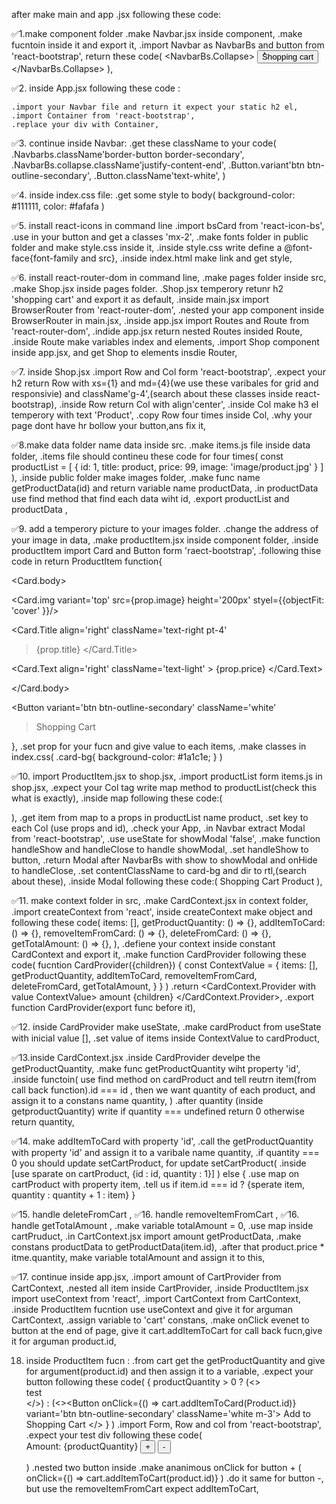 after make main and app .jsx following these code:

✅1.make component folder
.make Navbar.jsx inside component,
.make fucntoin inside it and export it,
.import Navbar as NavbarBs and button from 'react-bootstrap',
return these code(
<NavbarBs>
<NavbarBs.Collapse>
<Button>ُShopping cart</button>
</NavbarBs.Collapse>
</NavbarBs>
),

✅2. inside App.jsx following these code :

    .import your Navbar file and return it expect your static h2 el,
    .import Container from 'react-bootstrap',
    .replace your div with Container,

✅3. continue inside Navbar:
.get these className to your code(
.Navbarbs.className'border-button border-secondary',
.NavbarBs.collapse.className'justify-content-end',
.Button.variant'btn btn-outline-secondary',
.Button.className'text-white',
)

✅4. inside index.css file:
.get some style to body(
background-color: #111111,
color: #fafafa
)

✅5. install react-icons in command line
.import bsCard from 'react-icon-bs',
.use in your button and get a classes 'mx-2',
.make fonts folder in public folder and make style.css inside it,
.inside style.css write define a @font-face{font-family and src},
.inside index.html make link and get style,

✅6. install react-router-dom in command line,
.make pages folder inside src,
.make Shop.jsx inside pages folder.
.Shop.jsx temperory retunr h2 'shopping cart' and export it as default,
.inside main.jsx import BrowserRouter from 'react-router-dom',
.nested your app component inside BrowserRouter in main.jsx,
.inside app.jsx import Routes and Route from 'react-router-dom',
.indide app.jsx return nested Routes insided Route,
.inside Route make variables index and elements,
.import Shop component inside app.jsx, and get Shop to elements insdie Router,

✅7. inside Shop.jsx
.import Row and Col form 'react-bootstrap',
.expect your h2 return Row with xs={1} and md={4}(we use these varibales for grid and responsivie) and className'g-4',(search about these classes inside react-bootstrap),
.inside Row return Col with align'center',
.inside Col make h3 el temperory with text 'Product',
.copy Row four times inside Col,
.why your page dont have hr bollow your button,ans fix it,

✅8.make data folder name data inside src.
.make items.js file inside data folder,
.items file should contineu these code for four times(
const productList = [
{
id: 1,
title: product,
price: 99,
image: 'image/product.jpg'
}
]
),
.inside public folder make images folder,
.make func name getProductData(id) and return variable name productData,
.in productData use find method that find each data wiht id,
.export productList and productData ,

✅9. add a temperory picture to your images folder.
.change the address of your image in data,
.make productItem.jsx inside component folder,
.inside productItem import Card and Button form 'raect-bootstrap',
.following thise code in return ProductItem function{
<Card className='mt-5 card-bg'>

<Card.body>

<Card.img
variant='top'
src={prop.image}
height='200px'
styel={{objectFit: 'cover' }}/>

<Card.Title
align='right'
className='text-right pt-4'

> {prop.title}
> </Card.Title>

<Card.Text
align='right'
className='text-light' >
{prop.price}
</Card.Text>

</Card.body>

<Button
variant='btn btn-outline-secondary' className='white'

> Shopping Cart
> </Button>

   </Card>
   },
   .set prop for your fucn and give value to each items,
   .make classes in index.css(
    .card-bg{
        background-color: #1a1c1e;
    }
   )

✅10. import ProductItem.jsx to shop.jsx,
.import productList form items.js in shop.jsx,
.expect your Col tag write map method to productList(check this what is exactly),
.inside map following these code:(
<Col align='center'>
<ProductItem></ProductItem>
</Col>
),
.get item from map to a props in productList name product,
.set key to each Col (use props and id),
.check your App,
.in Navbar extract Modal from 'react-bootstrap',
.use useState for showModal 'false',
.make function handleShow and handleClose to handle showModal,
.set handleShow to button,
.return Modal after NavbarBs with show to showModal and onHide to handleClose,
.set contentClassName to card-bg and dir to rtl,(search about these),
.inside Modal following these code:(
<Modal.Header>
<Modal.Title>Shopping Cart</Modal.Title>
<Modal.Body>Product</Modal.Body>
</Modal.Header>
),

✅11. make context folder in src,
    .make CardContext.jsx in context folder,
    .import createContext from 'react',
    inside createContext make object and following these code(
        items: [],
        getProductQuantity: () => {},
        addItemToCard: () => {},
        removeItemFromCard: () => {},
        deleteFromCard: () => {},
        getTotalAmount: () => {},
    ),
    .defiene your context inside constant CardContext and export it,
    .make function CardProvider following these code(
    fucntion CardProvider({children}) {
        const ContextValue = {
            items: [],
            getProductQuantity,
            addItemToCard,
            removeItemFromCard,
            deleteFromCard,
            getTotalAmount,
        }
    }
    )
    .return <CardContext.Provider with value ContextValue>
                amount {children}
            </CardContext.Provider>,
    .export function CardProvider(export func before it),

✅12. inside CardProvider make useState,
    .make cardProduct from useState with inicial value [],
    .set value of items inside ContextValue to cardProduct, 

✅13.inside CardContext.jsx
    .inside CardProvider develpe the getProductQuantity,
    .make func getProductQuantity wiht property 'id',
    .inside functoin(
        use find method on cardProduct and tell reutrn item(from call back function).id === id , then we want quantity of each product, and assign it to a constans name quantity,
    )
    .after quantity (inside getproductQuantity) write if quantity === undefined return 0 otherwise return quantity,

✅14. make addItemToCard with property 'id',
    .call the getProductQuantity with property 'id' and assign it to a varibale name quantity,
    .if quantity === 0 you should update setCartProduct,
    for update setCartProduct(
        .inside [use sparate on cartProduct, {id : id, quantity : 1}]
    )
    else {
        .use map on cartProduct with property item,
        .tell us if item.id === id ? {sperate item, quantity : quantity + 1 : item}
    }
    
✅15. handle deleteFromCart ,
✅16. handle removeItemFromCart ,
✅16. handle getTotalAmount ,
    .make variable totalAmount = 0,
    .use map inside cartPruduct,
    .in CartContext.jsx import amount getProductData,
    .make constans productData to getProductData(item.id),
    .after that product.price * itme.quantity,
    make variable totalAmount and assign it to this,

✅17. continue inside app.jsx,
    .import amount of CartProvider from CartContext,
    .nested all item inside CartProvider,
    .inside ProductItem.jsx import useContext from 'react',
    .import CartContext from CartContext,
    .inside ProductItem fucntion use useContext and give it for arguman CartContext,
    .assign variable to 'cart' constans,
    .make onClick evenet to button at the end of page, give it cart.addItemToCart for call back fucn,give it for arguman product.id,

18. inside ProductItem fucn :
    .from cart get the getProductQuantity and give for argument(product.id) and then assign it to a variable,
    .expect your button following these code(
        { productQuantity > 0 ?
         (<><div className='text-white'>test
         </div></>) :
         (<><Button onClick={() => cart.addItemToCard(Product.id)} variant='btn btn-outline-secondary'
                className='white m-3'>
                Add to Shopping Cart
            </Button></>
         }
    )
    .import Form, Row and col from 'react-bootstrap',
    .expect  your test div following these code(
    <Form as={Row}>
    <From.Label column={true} sm='6' className='text-white'     >
    Amount: {productQuantity}
    </From.Label>
    <Button 
    sm='6' 
    className='mx-2 text-white'
    variant='btn btn-outline-secondary'>+</Button>
    <Button sm='6' 
    className='mx-2 text-white'
    variant='btn btn-outline-secondary'>-</Button>
    </Form>
    )
    .nested two button inside 
    <Col sm='6'></Col>
    .make ananimous onClick for button + (
        onClick={() => cart.addItemToCart(product.id)}
    )
    .do it same for button -, but use the removeItemFromCart expect addItemToCart,
    
